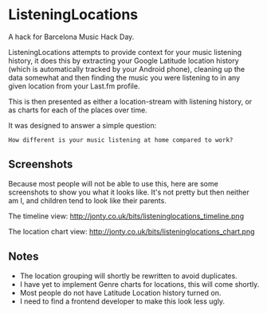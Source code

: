 ListeningLocations
==================

A hack for Barcelona Music Hack Day.

ListeningLocations attempts to provide context for your music listening
history, it does this by extracting your Google Latitude location history
(which is automatically tracked by your Android phone), cleaning up the data
somewhat and then finding the music you were listening to in any given location
from your Last.fm profile.

This is then presented as either a location-stream with listening history, or
as charts for each of the places over time.

It was designed to answer a simple question:

    How different is your music listening at home compared to work?

Screenshots
-----------
Because most people will not be able to use this, here are some screenshots to
show you what it looks like. It's not pretty but then neither am I, and children
tend to look like their parents.

The timeline view:
http://jonty.co.uk/bits/listeninglocations_timeline.png

The location chart view:
http://jonty.co.uk/bits/listeninglocations_chart.png

Notes
-----
* The location grouping will shortly be rewritten to avoid duplicates.
* I have yet to implement Genre charts for locations, this will come shortly.
* Most people do not have Latitude Location history turned on.
* I need to find a frontend developer to make this look less ugly.
